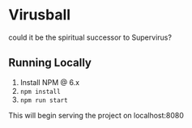 # Virusball
could it be the spiritual successor to Supervirus? 

## Running Locally
1. Install NPM @ 6.x
2. `npm install`
3. `npm run start`

This will begin serving the project on localhost:8080
